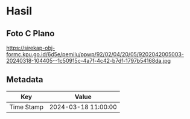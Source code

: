 # Hasil

## Foto C Plano

https://sirekap-obj-formc.kpu.go.id/6d5e/pemilu/ppwp/92/02/04/20/05/9202042005003-20240318-104405--1c50915c-4a7f-4c42-b7df-1797b54168da.jpg


## Metadata

| Key        | Value               |
| ---------- | ------------------- |
| Time Stamp | 2024-03-18 11:00:00 |



